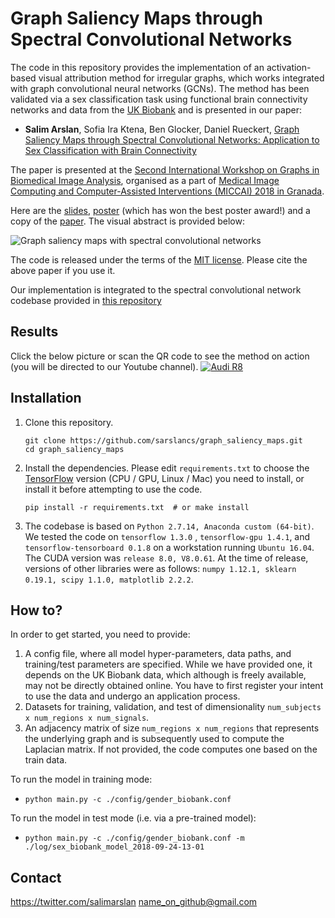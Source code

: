 
# Graph Saliency Maps through Spectral Convolutional Networks

The code in this repository provides the implementation of an activation-based visual attribution method for irregular graphs, which works integrated with graph convolutional neural networks (GCNs). The method has been validated via a sex classification task using functional brain connectivity networks and data from the [UK Biobank](http://www.ukbiobank.ac.uk/) and is presented in our paper: 

- **Salim Arslan**, Sofia Ira Ktena, Ben Glocker, Daniel Rueckert, [Graph Saliency Maps through Spectral Convolutional Networks: Application to Sex Classification with Brain Connectivity](https://arxiv.org/abs/1806.01764)

The paper is presented at the [Second International Workshop on Graphs in Biomedical Image Analysis](https://grail-miccai.github.io/), organised as a part of [Medical Image Computing and Computer-Assisted Interventions (MICCAI) 2018 in Granada](https://miccai2018.org/en/Default.asp?). 

Here are the [slides](#), [poster](https://www.researchgate.net/profile/Salim_Arslan/publication/327751019_Poster/data/5ba24ac945851574f7d66901/arslan-salim-poster-A0.pdf) (which has won the best poster award!) and a copy of the [paper](https://arxiv.org/abs/1806.01764). The visual abstract is provided below: 

![Graph saliency maps with spectral convolutional networks](http://gdurl.com/HACf)

The code is released under the terms of the [MIT license](https://github.com/sarslancs/graph_saliency_maps/blob/master/licence.txt). Please cite the above paper if you use it.

Our implementation is integrated to the spectral convolutional network codebase provided in [this repository](https://github.com/mdeff)

## Results
Click the below picture or scan the QR code to see the method on action (you will be directed to our Youtube channel).
[![Audi R8](http://gdurl.com/yHO9G)](https://www.youtube.com/watch?v=F7K-8P-OcRs "Graph saliency maps with spectral convolutional networks")

## Installation
1.  Clone this repository.
	```
    git clone https://github.com/sarslancs/graph_saliency_maps.git
    cd graph_saliency_maps
	```
   
2.  Install the dependencies. Please edit  `requirements.txt`  to choose the [TensorFlow](https://www.tensorflow.org/install/) version (CPU / GPU, Linux / Mac) you need to install, or install it before attempting to use the code. 

	```
	pip install -r requirements.txt  # or make install
	```

3. The codebase is based on `Python 2.7.14, Anaconda custom (64-bit)`. We tested the code on `tensorflow 1.3.0` , `tensorflow-gpu 1.4.1`, and `tensorflow-tensorboard 0.1.8` on a workstation running `Ubuntu 16.04`. The CUDA version was `release 8.0, V8.0.61`. At the time of release, versions of other libraries were as follows: `numpy 1.12.1, sklearn 0.19.1, scipy 1.1.0, matplotlib 2.2.2`.

## How to?
In order to get started, you need to provide:

 1. A config file, where all model hyper-parameters, data paths, and training/test parameters are specified. While we have provided one, it depends on the UK Biobank data, which although is freely available, may not be directly obtained online. You have to first register your intent to use the data and undergo an application process. 
 2. Datasets for training, validation, and test of dimensionality `num_subjects x num_regions x num_signals`.  
 3. An adjacency matrix of size `num_regions x num_regions` that represents the underlying graph and is subsequently used to compute the Laplacian matrix. If not provided, the code computes one based on the train data.

To run the model in training mode:
 - `python main.py -c ./config/gender_biobank.conf`

To run the model in test mode (i.e. via a pre-trained model):
 - `python main.py -c ./config/gender_biobank.conf -m
   ./log/sex_biobank_model_2018-09-24-13-01`

## Contact
https://twitter.com/salimarslan
name_on_github@gmail.com


	
	
